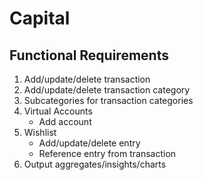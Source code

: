 # Capital

## Functional Requirements
1. Add/update/delete transaction
2. Add/update/delete transaction category
3. Subcategories for transaction categories
4. Virtual Accounts
   - Add account
5. Wishlist
   - Add/update/delete entry
   - Reference entry from transaction
6. Output aggregates/insights/charts
